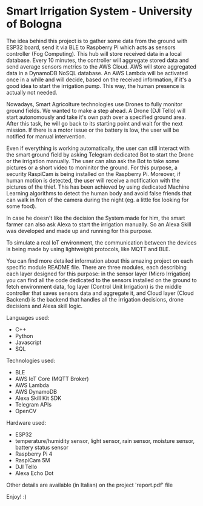 # Smart Irrigation System - University of Bologna

The idea behind this project is to gather some data from the ground with ESP32 board, send it via BLE to Raspberry Pi which acts as sensors controller (Fog Computing).
This hub will store received data in a local database. Every 10 minutes, the controller will aggregate stored data and send average sensors metrics to the AWS Cloud. AWS will store aggregated data in a DynamoDB NoSQL database. An AWS Lambda will be activated once in a while and will decide, based on the received information, if it's a good idea to start the irrigation pump. This way, the human presence is actually not needed.

Nowadays, Smart Agricolture technologies use Drones to fully monitor ground fields. We wanted to make a step ahead.
A Drone (DJI Tello) will start autonomously and take it's own path over a specified ground area. After this task, he will go back to its starting point and wait for the next mission. If there is a motor issue or the battery is low, the user will be notified for manual intervention.

Even if everything is working automatically, the user can still interact with the smart ground field by asking Telegram dedicated Bot to start the Drone or the irrigation manually. The user can also ask the Bot to take some pictures or a short video to moninitor the ground. For this purpose, a security RaspiCam is being installed on the Raspberry Pi. Moreover, if human motion is detected, the user will receive a notification with the pictures of the thief. This has been achieved by using dedicated Machine Learning algorithms to detect the human body and avoid false friends that can walk in fron of the camera during the night (eg. a little fox looking for some food).

In case he doesn't like the decision the System made for him, the smart farmer can also ask Alexa to start the irrigation manually. So an Alexa Skill was developed and made up and running for this purpose.

To simulate a real IoT environment, the communication between the devices is being made by using lightweight protocols, like MQTT and BLE.

You can find more detailed information about this amazing project on each specific module README file. There are three modules, each describing each layer designed for this purpose: in the sensor layer (Micro Irrigation) you can find all the code dedicated to the sensors installed on the ground to fetch environment data, fog layer (Control Unit Irrigation) is the middle controller that saves sensors data and aggregate it, and Cloud layer (Cloud Backend) is the backend that handles all the irrigation decisions, drone decisions and Alexa skill logic.

Languages used:
- C++
- Python
- Javascript
- SQL

Technologies used:
- BLE 
- AWS IoT Core (MQTT Broker)
- AWS Lambda 
- AWS DynamoDB
- Alexa Skill Kit SDK
- Telegram APIs
- OpenCV

Hardware used:
- ESP32
- temperature/humidity sensor, light sensor, rain sensor, moisture sensor, battery status sensor
- Raspberry Pi 4
- RaspiCam 5M
- DJI Tello
- Alexa Echo Dot 

Other details are available (in Italian) on the project 'report.pdf' file

Enjoy! :)
